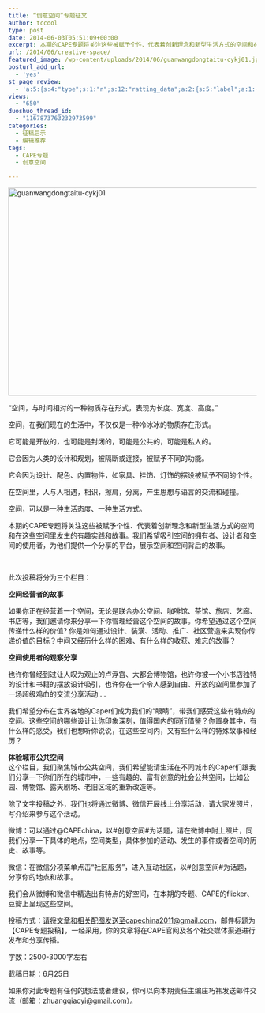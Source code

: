 ```yaml
---
title: “创意空间”专题征文
author: tccool
type: post
date: 2014-06-03T05:51:09+00:00
excerpt: 本期的CAPE专题将关注这些被赋予个性、代表着创新理念和新型生活方式的空间和在这些空间里发生的有趣实践和故事。我们希望吸引空间的拥有者、设计者和空间的使用者，为他们提供一个分享的平台，展示空间和空间背后的故事。
url: /2014/06/creative-space/
featured_image: /wp-content/uploads/2014/06/guanwangdongtaitu-cykj01.jpg
posturl_add_url:
  - 'yes'
st_page_review:
  - 'a:5:{s:4:"type";s:1:"n";s:12:"ratting_data";a:2:{s:5:"label";a:1:{i:0;s:0:"";}s:5:"score";a:1:{i:0;s:1:"0";}}s:7:"postion";s:2:"tl";s:5:"title";s:0:"";s:11:"score_label";s:0:"";}'
views:
  - "650"
duoshuo_thread_id:
  - "1167873763232973599"
categories:
  - 征稿启示
  - 编辑推荐
tags:
  - CAPE专题
  - 创意空间

---
```

[<img class="alignnone  wp-image-9153" src="http://hicape.com/wp-content/uploads/2014/06/guanwangdongtaitu-cykj01.jpg" alt="guanwangdongtaitu-cykj01" width="793" height="421" srcset="http://hicape.com/wp-content/uploads/2014/06/guanwangdongtaitu-cykj01.jpg 1890w, http://hicape.com/wp-content/uploads/2014/06/guanwangdongtaitu-cykj01-300x159.jpg 300w, http://hicape.com/wp-content/uploads/2014/06/guanwangdongtaitu-cykj01-1024x543.jpg 1024w, http://hicape.com/wp-content/uploads/2014/06/guanwangdongtaitu-cykj01-900x478.jpg 900w" sizes="(max-width: 793px) 100vw, 793px" />][1]

“空间，与时间相对的一种物质存在形式，表现为长度、宽度、高度。”

空间，在我们现在的生活中，不仅仅是一种冷冰冰的物质存在形式。

它可能是开放的，也可能是封闭的，可能是公共的，可能是私人的。

它会因为人类的设计和规划，被隔断或连接，被赋予不同的功能。

它会因为设计、配色、内置物件，如家具、挂饰、灯饰的摆设被赋予不同的个性。

在空间里，人与人相遇，相识，擦肩，分离，产生思想与语言的交流和碰撞。

空间，可以是一种生活态度、一种生活方式。

本期的CAPE专题将关注这些被赋予个性、代表着创新理念和新型生活方式的空间和在这些空间里发生的有趣实践和故事。我们希望吸引空间的拥有者、设计者和空间的使用者，为他们提供一个分享的平台，展示空间和空间背后的故事。

&nbsp;

此次投稿将分为三个栏目：

**空间经营者的故事** 

如果你正在经营着一个空间，无论是联合办公空间、咖啡馆、茶馆、旅店、艺廊、书店等，我们邀请你来分享一下你管理经营这个空间的故事。你希望通过这个空间传递什么样的价值? 你是如何通过设计、装潢、活动、推广、社区营造来实现你传递价值的目标？中间又经历什么样的困难、有什么样的收获、难忘的故事？

**空间使用者的观察分享**

也许你曾经到过让人叹为观止的卢浮宫、大都会博物馆，也许你被一个小书店独特的设计和书籍的摆放设计吸引，也许你在一个令人感到自由、开放的空间里参加了一场超级鸡血的交流分享活动&#8230;.

我们希望分布在世界各地的Caper们成为我们的“眼睛”，带我们感受这些有特点的空间。这些空间的哪些设计让你印象深刻，值得国内的同行借鉴？你置身其中，有什么样的感受，我们也想听你说说，在这些空间内，又有些什么样的特殊故事和经历？

 **体验城市公共空间**  
这个栏目，我们聚焦城市公共空间，我们希望能请生活在不同城市的Caper们跟我们分享一下你们所在的城市中，一些有趣的、富有创意的社会公共空间，比如公园、博物馆、露天剧场、老旧区域的重新改造等。

除了文字投稿之外，我们也将通过微博、微信开展线上分享活动，请大家发照片，写介绍来参与这个活动。

微博：可以通过@CAPEchina，以#创意空间#为话题，请在微博中附上照片，同我们分享一下具体的地点，空间类型，具体参加的活动、发生的事件或者空间的历史、故事等。

微信：在微信分项菜单点击“社区服务”，进入互动社区，以#创意空间#为话题，分享你的地点和故事。

我们会从微博和微信中精选出有特点的好空间，在本期的专题、CAPE的flicker、豆瓣上呈现这些空间。

投稿方式：请将文章和相关配图发送至capechina2011@gmail.com，邮件标题为【CAPE专题投稿】，一经采用，你的文章将在CAPE官网及各个社交媒体渠道进行发布和分享传播。

字数：2500-3000字左右

截稿日期：6月25日

如果你对此专题有任何的想法或者建议，你可以向本期责任主编庄巧祎发送邮件交流（邮箱：zhuangqiaoyi@gmail.com）。

 [1]: http://hicape.com/wp-content/uploads/2014/06/guanwangdongtaitu-cykj01.jpg